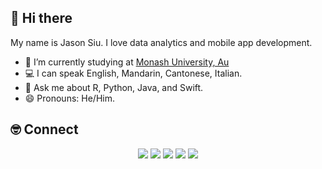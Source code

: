 ## 👋 Hi there
My name is Jason Siu. I love data analytics and mobile app development.

- 🔭 I’m currently studying at [Monash University, Au](https://www.monash.edu/)
- 💻 I can speak English, Mandarin, Cantonese, Italian.
- 💬 Ask me about R, Python, Java, and Swift.
- 😄 Pronouns: He/Him.

## 🤓 Connect
<p align="center">
  <a href="https://www.jason-siu.com/"><img src="https://img.shields.io/badge/-Website-blueviolet?style=for-the-badge"/></a>
  <a href="https://www.linkedin.com/in/jasonxsiu//"><img src="https://img.shields.io/badge/-LinkedIn-blue?style=for-the-badge&logo=Linkedin&logoColor=white"/></a>
  <a href="https://twitter.com/cysiujason"><img src="https://img.shields.io/badge/-Twitter-blue?style=for-the-badge&logo=Twitter&logoColor=white"/></a>
  <a href="https://www.facebook.com/JasonXsiu/"><img src="https://img.shields.io/badge/-Facebook-blue?style=for-the-badge&logo=Facebook&logoColor=white"/></a>
  <a href="https://www.instagram.com/jason_ching_yuen_siu/"><img src="https://img.shields.io/badge/-Instagram-orange?style=for-the-badge&logo=Instagram&logoColor=white"/></a>
</p>

<!--
**jasonxsiu/jasonXsiu** is a ✨ _special_ ✨ repository because its `README.md` (this file) appears on your GitHub profile.

Here are some ideas to get you started:

- 🔭 I’m currently working on ...
- 🌱 I’m currently learning ...
- 👯 I’m looking to collaborate on ...
- 🤔 I’m looking for help with ...
- 💬 Ask me about ...
- 📫 How to reach me: ...
- 😄 Pronouns: ...
- ⚡ Fun fact: ...
-->
